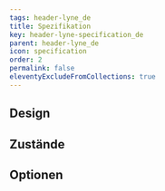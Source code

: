 ```yaml
---
tags: header-lyne_de
title: Spezifikation
key: header-lyne-specification_de
parent: header-lyne_de
icon: specification
order: 2
permalink: false
eleventyExcludeFromCollections: true
---
```


## Design 

## Zustände

## Optionen


